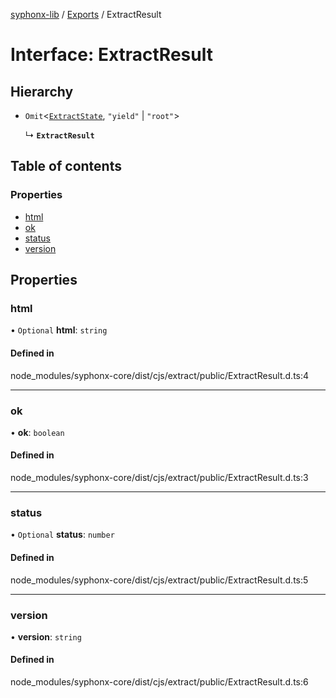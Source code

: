 [syphonx-lib](../README.md) / [Exports](../modules.md) / ExtractResult

# Interface: ExtractResult

## Hierarchy

- `Omit`<[`ExtractState`](ExtractState.md), ``"yield"`` \| ``"root"``\>

  ↳ **`ExtractResult`**

## Table of contents

### Properties

- [html](ExtractResult.md#html)
- [ok](ExtractResult.md#ok)
- [status](ExtractResult.md#status)
- [version](ExtractResult.md#version)

## Properties

### html

• `Optional` **html**: `string`

#### Defined in

node_modules/syphonx-core/dist/cjs/extract/public/ExtractResult.d.ts:4

___

### ok

• **ok**: `boolean`

#### Defined in

node_modules/syphonx-core/dist/cjs/extract/public/ExtractResult.d.ts:3

___

### status

• `Optional` **status**: `number`

#### Defined in

node_modules/syphonx-core/dist/cjs/extract/public/ExtractResult.d.ts:5

___

### version

• **version**: `string`

#### Defined in

node_modules/syphonx-core/dist/cjs/extract/public/ExtractResult.d.ts:6
